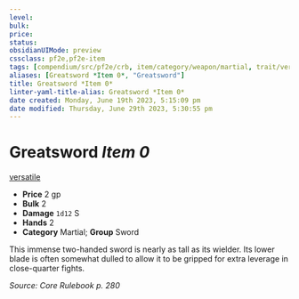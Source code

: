 ```yaml
---
level:
bulk:
price:
status:
obsidianUIMode: preview
cssclass: pf2e,pf2e-item
tags: [compendium/src/pf2e/crb, item/category/weapon/martial, trait/versatile-p]
aliases: [Greatsword *Item 0*, "Greatsword"]
title: Greatsword *Item 0*
linter-yaml-title-alias: Greatsword *Item 0*
date created: Monday, June 19th 2023, 5:15:09 pm
date modified: Thursday, June 29th 2023, 5:30:55 pm
---
```


# Greatsword *Item 0*

[versatile <p>](rules/traits/versatile.md)  

- **Price** 2 gp
- **Bulk** 2
- **Damage** `1d12` S
- **Hands** 2
- **Category** Martial; **Group** Sword

This immense two-handed sword is nearly as tall as its wielder. Its lower blade is often somewhat dulled to allow it to be gripped for extra leverage in close-quarter fights.

*Source: Core Rulebook p. 280*
